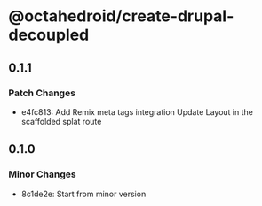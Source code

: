 # @octahedroid/create-drupal-decoupled

## 0.1.1

### Patch Changes

- e4fc813: Add Remix meta tags integration
  Update Layout in the scaffolded splat route

## 0.1.0

### Minor Changes

- 8c1de2e: Start from minor version
